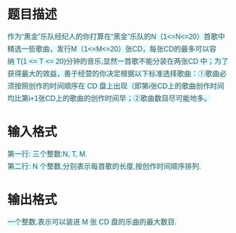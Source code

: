 # 

 
 # 题目描述 
<p><span style="color: rgb(69, 83, 83); font-family: 'Hiragino Sans GB W3', 'Hiragino Sans GB', Arial, Helvetica, simsun, u5b8bu4f53; font-size: 16px; line-height: 28px; background-color: rgb(224, 252, 255);">作为&ldquo;黑金&rdquo;乐队经纪人的你打算在&ldquo;黑金&rdquo;乐队的N（1&lt;=N&lt;=20）首歌中精选一些歌曲，发行M（1&lt;=M&lt;=20）张CD，每张CD的最多可以容纳&nbsp;T(1&nbsp;&lt;=&nbsp;T&nbsp;&lt;=&nbsp;20)分钟的音乐,显然一首歌不能分装在两张CD&nbsp;中；为了获得最大的效益，善于经营的你决定根据以下标准选择歌曲：①歌曲必须按照创作的时间顺序在&nbsp;CD&nbsp;盘上出现（即第i张CD上的歌曲创作时间均比第i+1张CD上的歌曲的创作时间早；②歌曲数目尽可能地多。</span></p> 

 
 # 输入格式 
<p><span style="color: rgb(69, 83, 83); font-family: 'Hiragino Sans GB W3', 'Hiragino Sans GB', Arial, Helvetica, simsun, u5b8bu4f53; font-size: 16px; line-height: 28px; background-color: rgb(224, 252, 255);">第一行:&nbsp;三个整数:N,&nbsp;T,&nbsp;M.</span><br style="line-height: 28px; color: rgb(69, 83, 83); font-family: 'Hiragino Sans GB W3', 'Hiragino Sans GB', Arial, Helvetica, simsun, u5b8bu4f53; font-size: 16px; background-color: rgb(224, 252, 255);" />
<span style="color: rgb(69, 83, 83); font-family: 'Hiragino Sans GB W3', 'Hiragino Sans GB', Arial, Helvetica, simsun, u5b8bu4f53; font-size: 16px; line-height: 28px; background-color: rgb(224, 252, 255);">第二行:&nbsp;N&nbsp;个整数,分别表示每首歌的长度,按创作时间顺序排列.</span></p> 

 
 # 输出格式 
<p><span style="color: rgb(69, 83, 83); font-family: 'Hiragino Sans GB W3', 'Hiragino Sans GB', Arial, Helvetica, simsun, u5b8bu4f53; font-size: 16px; line-height: 28px; background-color: rgb(224, 252, 255);">一个整数,表示可以装进&nbsp;M&nbsp;张&nbsp;CD&nbsp;盘的乐曲的最大数目.</span></p> 

